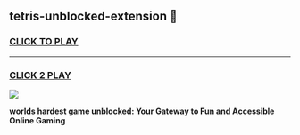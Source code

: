 
## tetris-unblocked-extension 👋
<h3>
<a href="https://premium.freeplayer.one?title=tetris-unblocked-extension&ref=14F">CLICK TO PLAY</a></h3>
<hr>

<h3>
<a href="https://premium.freeplayer.one?title=tetris-unblocked-extension&ref=14F">CLICK 2 PLAY</a>
  
</h3>

<a href="https://premium.freeplayer.one?title=tetris-unblocked-extension&ref=12F/"><img src="https://clearcache.store/games.png"></a>


**worlds hardest game unblocked: Your Gateway to Fun and Accessible Online Gaming**
